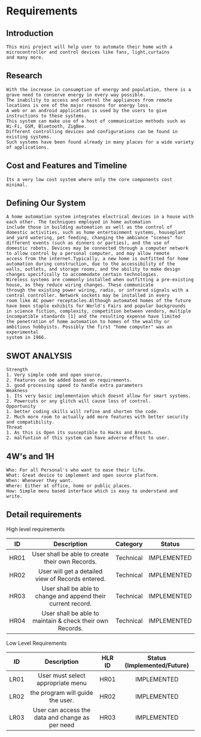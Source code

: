 # Requirements
## Introduction
    This mini project will help user to automate their home with a microcontroller and control devices like fans, light,curtains 
    and many more.

## Research
    With the increase in consumption of energy and population, there is a grave need to conserve energy in every way possible. 
    The inability to access and control the appliances from remote locations is one of the major reasons for energy loss. 
    A web or an android application is used by the users to give instructions to these systems.
    This system can make use of a host of communication methods such as Wi-Fi, GSM, Bluetooth, ZigBee.
    Different controlling devices and configurations can be found in existing systems.
    Such systems have been found already in many places for a wide variety of applications.
    
## Cost and Features and Timeline
    Its a very low cost system where only the core components cost minimal.
    
## Defining Our System
    A home automation system integrates electrical devices in a house with each other. The techniques employed in home automation
    include those in building automation as well as the control of domestic activities, such as home entertainment systems, houseplant 
    and yard watering, pet feeding, changing the ambiance "scenes" for different events (such as dinners or parties), and the use of 
    domestic robots. Devices may be connected through a computer network to allow control by a personal computer, and may allow remote 
    access from the internet.Typically, a new home is outfitted for home automation during construction, due to the accessibility of the
    walls, outlets, and storage rooms, and the ability to make design changes specifically to accommodate certain technologies. 
    Wireless systems are commonly installed when outfitting a pre-existing house, as they reduce wiring changes. These communicate
    through the existing power wiring, radio, or infrared signals with a central controller. Network sockets may be installed in every 
    room like AC power receptacles.Although automated homes of the future have been staple exhibits for World's Fairs and popular backgrounds
    in science fiction, complexity, competition between vendors, multiple incompatible standards [1] and the resulting expense have limited 
    the penetration of home automation to homes of the wealthy or ambitious hobbyists. Possibly the first "home computer" was an experimental 
    system in 1966.

## SWOT ANALYSIS
    Strength
    1. Very simple code and open source.
    2. Features can be added based on requirements.
    3. good processing speed to handle extra parameters
    Weakness
    1. Its very basic implementaion which doesnt allow for smart systems.
    2. Powercuts or any glitch will cause loss of control.
    Opportunity
    1. better coding skills will refine and shorten the code.
    2. Much more room to actually add more features with better security and compatibility.
    Threat
    1. As this is Open its susceptible to Hacks and Breach.
    2. malfuntion of this system can have adverse effect to user.
    
## 4W's and 1H
    Who: For all Personal's who want to ease their life.
    What: Great device to implement and open source platform.
    When: Whenever they want.
    Where: Either at office, home or public places.
    How: Simple menu based interface which is easy to understand and write.

## Detail requirements

High level requirements

|**ID**|**Description**|**Category**|**Status**|
| :-: | :-: | :-: | :-: |
|HR01|User shall be able to create their own Records.|Technical|IMPLEMENTED|
|HR02|User will get a detailed view of Records entered. |Technical|IMPLEMENTED|
|HR03|User shall be able to change and append their current record.|Technical|IMPLEMENTED|
|HR04|User shall be able to maintain & check their own Records.|Technical|IMPLEMENTED|

Low Level Requirements

|**ID**|**Description**|**HLR ID**|**Status (Implemented/Future)**|
| :-: | :-: | :-: | :-: |
|LR01| User must select appropriate menu|HR01|IMPLEMENTED|
|LR02|the program will guide the user.|HR02|IMPLEMENTED|
|LR03|User can access the data and change as per need |HR03|IMPLEMENTED|

